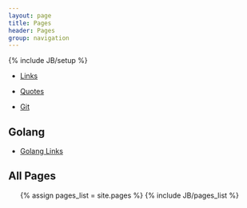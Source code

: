 ```yaml
---
layout: page
title: Pages 
header: Pages
group: navigation
---
```

{% include JB/setup %}



* [Links](/pages/links.html)
* [Quotes](/pages/quotes.html)

* [Git](/pages/git.html)

## Golang

* [Golang Links](/pages/golang/links.html)


## All Pages

<ul>
{% assign pages_list = site.pages %}
{% include JB/pages_list %}
</ul>
